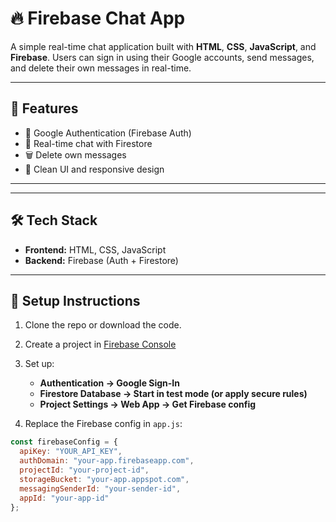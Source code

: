 # 🔥 Firebase Chat App

A simple real-time chat application built with **HTML**, **CSS**, **JavaScript**, and **Firebase**. Users can sign in using their Google accounts, send messages, and delete their own messages in real-time.

---

## 🚀 Features

- 🔐 Google Authentication (Firebase Auth)
- 💬 Real-time chat with Firestore
- 🗑️ Delete own messages
- 🎨 Clean UI and responsive design

---



---

## 🛠️ Tech Stack

- **Frontend:** HTML, CSS, JavaScript
- **Backend:** Firebase (Auth + Firestore)

---

## 🔧 Setup Instructions

1. Clone the repo or download the code.

2. Create a project in [Firebase Console](https://console.firebase.google.com/)

3. Set up:
   - **Authentication → Google Sign-In**
   - **Firestore Database → Start in test mode (or apply secure rules)**
   - **Project Settings → Web App → Get Firebase config**

4. Replace the Firebase config in `app.js`:

```js
const firebaseConfig = {
  apiKey: "YOUR_API_KEY",
  authDomain: "your-app.firebaseapp.com",
  projectId: "your-project-id",
  storageBucket: "your-app.appspot.com",
  messagingSenderId: "your-sender-id",
  appId: "your-app-id"
};
